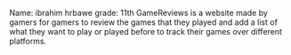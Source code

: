 Name: ibrahim hrbawe
grade: 11th
GameReviews is a website made by gamers for gamers to review the games that they played and add a list of what they want to play or played before to track their games over different platforms.
